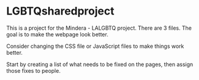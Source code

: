 # LGBTQsharedproject

This is a project for the Mindera - LALGBTQ project. 
There are 3 files. 
The goal is to make the webpage look better. 

Consider changing the CSS file or JavaScript files to make things work better. 

Start by creating a list of what needs to be fixed on the pages, then assign those fixes to people. 
